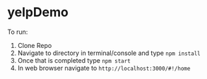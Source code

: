 # yelpDemo
To run:
1) Clone Repo
2) Navigate to directory in terminal/console and type `npm install`
3) Once that is completed type `npm start`
4) In web browser navigate to `http://localhost:3000/#!/home`
